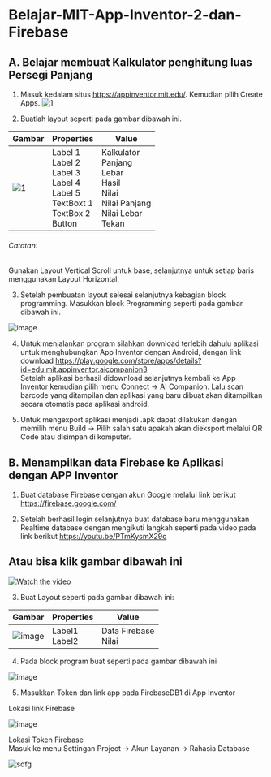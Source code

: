 # Belajar-MIT-App-Inventor-2-dan-Firebase

## A. Belajar membuat Kalkulator penghitung luas Persegi Panjang 

1. Masuk kedalam situs https://appinventor.mit.edu/. Kemudian pilih Create Apps. 
![1](https://user-images.githubusercontent.com/49858542/90304641-171e6880-dee4-11ea-8afe-06d5e8a64b06.png)

2. Buatlah layout seperti pada gambar dibawah ini.

| Gambar                                                                                                      |  Properties |   Value        |
|-------------------------------------------------------------------------------------------------------------|-------------|----------------|
|  ![1](https://user-images.githubusercontent.com/49858542/90304864-41712580-dee6-11ea-96f1-d2f64b9e39cf.png) | Label 1<br />Label 2<br />Label 3<br />Label 4<br />Label 5<br />TextBoxt 1<br />TextBox 2<br/>Button | Kalkulator<br />Panjang<br />Lebar<br />Hasil<br />Nilai<br />Nilai Panjang<br />Nilai Lebar<br />Tekan     |

###### Catatan:<br />
Gunakan Layout Vertical Scroll untuk base, selanjutnya untuk setiap baris menggunakan Layout Horizontal.

3. Setelah pembuatan layout selesai selanjutnya kebagian block programming. Masukkan block Programming seperti pada gambar dibawah ini.

![image](https://user-images.githubusercontent.com/49858542/90305087-ee4ca200-dee8-11ea-885a-c7d618bb1912.png)

4. Untuk menjalankan program silahkan download terlebih dahulu aplikasi untuk menghubungkan App Inventor dengan Android, dengan link download https://play.google.com/store/apps/details?id=edu.mit.appinventor.aicompanion3<br />Setelah aplikasi berhasil didownload selanjutnya kembali ke App Inventor kemudian pilih menu Connect -> AI Companion. Lalu scan barcode yang ditampilan dan aplikasi yang baru dibuat akan ditampilkan secara otomatis pada aplikasi android.

5. Untuk mengexport aplikasi menjadi .apk dapat dilakukan dengan memilih menu Build -> Pilih salah satu apakah akan dieksport melalui QR Code atau disimpan di komputer.

## B. Menampilkan data Firebase ke Aplikasi dengan APP Inventor

1. Buat database Firebase dengan akun Google melalui link berikut https://firebase.google.com/

2. Setelah berhasil login selanjutnya buat database baru menggunakan Realtime database dengan mengikuti langkah seperti pada video pada link berikut https://youtu.be/PTmKysmX29c<br />
## Atau bisa klik gambar dibawah ini

[![Watch the video](https://cdn.shortpixel.ai/client/to_webp,q_glossy,ret_img,w_1314/https://www.initekno.com/wp-content/uploads/2019/04/firebase1.png)](https://youtu.be/PTmKysmX29c)

3. Buat Layout seperti pada gambar dibawah ini:

| Gambar                                                                                                      |  Properties |   Value        |
|-------------------------------------------------------------------------------------------------------------|-------------|----------------|
| ![image](https://user-images.githubusercontent.com/49858542/90311885-ff69d300-df29-11ea-971e-c805474d122a.png) | Label1<br />Label2<br /> | Data Firebase<br />Nilai|

4. Pada block program buat seperti pada gambar dibawah ini

![image](https://user-images.githubusercontent.com/49858542/90311966-bd8d5c80-df2a-11ea-90bf-990e78a7b8c6.png)

5. Masukkan Token dan link app pada FirebaseDB1 di App Inventor

Lokasi link Firebase

![image](https://user-images.githubusercontent.com/49858542/90312012-368cb400-df2b-11ea-88f9-d1484a30ae83.png) 

Lokasi Token Firebase<br />
Masuk ke menu Settingan Project -> Akun Layanan -> Rahasia Database

![sdfg](https://user-images.githubusercontent.com/49858542/90312054-8cf9f280-df2b-11ea-96e4-4515ad7d35aa.png) 





